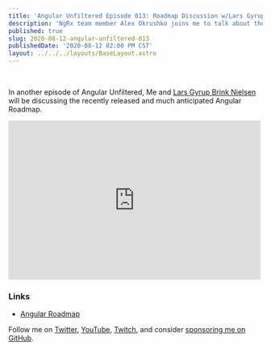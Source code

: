 ```yaml
---
title: 'Angular Unfiltered Episode 013: Roadmap Discussion w/Lars Gyrup Brink Nielsen'
description: 'NgRx team member Alex Okrushko joins me to talk about the latest release'
published: true
slug: 2020-08-12-angular-unfiltered-013
publishedDate: '2020-08-12 02:00 PM CST'
layout: ../../../layouts/BaseLayout.astro
---
```


<br/>

In another episode of Angular Unfiltered, Me and [Lars Gyrup Brink Nielsen](https://twitter.com/LayZeeDK) will be discussing the recently released and much anticipated Angular Roadmap.

<div class="flex justify-center">
  <iframe width="500" height="315" src="https://www.youtube.com/embed/U1S61NKiOGc" frameborder="0" allow="accelerometer; autoplay; encrypted-media; gyroscope; picture-in-picture" allowfullscreen></iframe>
</div>

### Links

- [Angular Roadmap](https://blog.angular.io/a-roadmap-for-angular-1b4fa996a771)

Follow me on [Twitter](https://twitter.com/brandontroberts), [YouTube](https://youtube.com/brandonrobertsdev), [Twitch](https://twitch.tv/brandontroberts), and consider [sponsoring me on GitHub](https://github.com/sponsors/brandonroberts).
